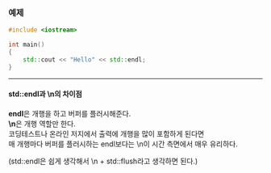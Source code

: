 ### 예제

```C++
#include <iostream>

int main()
{
	std::cout << "Hello" << std::endl;
}

```

***

#### **std::endl**과 **\n**의 차이점
**endl**은 개행을 하고 버퍼를 플러시해준다.  
**\n**은 개행 역할만 한다.  
코딩테스트나 온라인 저지에서 출력에 개행을 많이 포함하게 된다면  
매 개행마다 버퍼를 플러시하는 endl보다는 \n이 시간 측면에서 매우 유리하다.  

(std::endl은 쉽게 생각해서 \n + std::flush라고 생각하면 된다.)